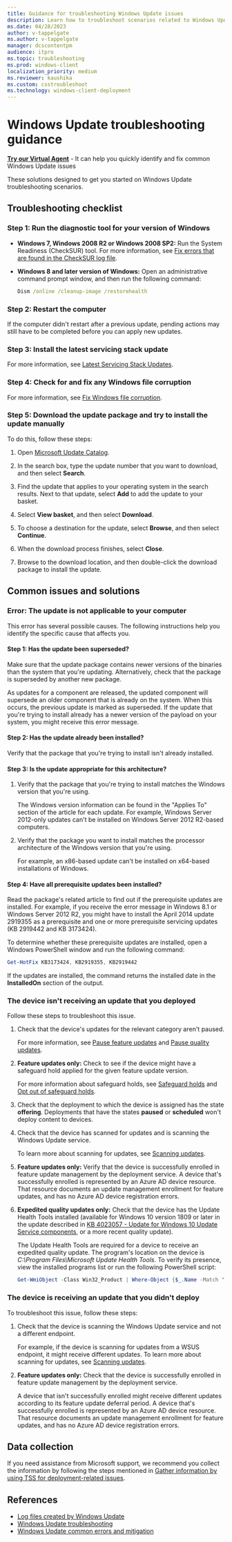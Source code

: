 ```yaml
---
title: Guidance for troubleshooting Windows Update issues
description: Learn how to troubleshoot scenarios related to Windows Updates
ms.date: 04/28/2023
author: v-tappelgate
ms.author: v-tappelgate
manager: dcscontentpm
audience: itpro
ms.topic: troubleshooting
ms.prod: windows-client
localization_priority: medium
ms.reviewer: kaushika
ms.custom: csstroubleshoot
ms.technology: windows-client-deployment
---
```


# Windows Update troubleshooting guidance

<p class="alert is-flex is-primary"><span class="has-padding-left-medium has-padding-top-extra-small"><a class="button is-primary" href="https://vsa.services.microsoft.com/v1.0/?partnerId=7d74cf73-5217-4008-833f-87a1a278f2cb&flowId=DMC&initialQuery=31806295" target='_blank'><b>Try our Virtual Agent</b></a></span><span class="has-padding-small"> - It can help you quickly identify and fix common Windows Update issues</span>

These solutions designed to get you started on Windows Update troubleshooting scenarios.

## Troubleshooting checklist

### Step 1: Run the diagnostic tool for your version of Windows

- **Windows 7, Windows 2008 R2 or Windows 2008 SP2:** Run the System Readiness (CheckSUR) tool. For more information, see [Fix errors that are found in the CheckSUR log file](/troubleshoot/windows-server/deployment/fix-windows-update-errors#how-to-fix-errors-that-are-found-in-the-checksur-log-file).
- **Windows 8 and later version of Windows:** Open an administrative command prompt window, and then run the following command:  

  ```cmd
  Dism /online /cleanup-image /restorehealth
  ```

### Step 2: Restart the computer

If the computer didn't restart after a previous update, pending actions may still have to be completed before you can apply new updates.

### Step 3: Install the latest servicing stack update

For more information, see [Latest Servicing Stack Updates](https://msrc.microsoft.com/update-guide/vulnerability/ADV990001).

### Step 4: Check for and fix any Windows file corruption

For more information, see [Fix Windows file corruption](/troubleshoot/windows-server/deployment/fix-windows-update-errors).

### Step 5: Download the update package and try to install the update manually

To do this, follow these steps:

1. Open [Microsoft Update Catalog](https://www.catalog.update.microsoft.com/home.aspx).

1. In the search box, type the update number that you want to download, and then select **Search**.
1. Find the update that applies to your operating system in the search results. Next to that update, select **Add** to add the update to your basket.
1. Select **View basket**, and then select **Download**.
1. To choose a destination for the update, select **Browse**, and then select **Continue**.
1. When the download process finishes, select **Close**.
1. Browse to the download location, and then double-click the download package to install the update.

## Common issues and solutions

### Error: The update is not applicable to your computer

This error has several possible causes. The following instructions help you identify the specific cause that affects you.

#### Step 1: Has the update been superseded?

Make sure that the update package contains newer versions of the binaries than the system that you're updating. Alternatively, check that the package is superseded by another new package.

As updates for a component are released, the updated component will supersede an older component that is already on the system. When this occurs, the previous update is marked as superseded. If the update that you're trying to install already has a newer version of the payload on your system, you might receive this error message.

#### Step 2: Has the update already been installed?

Verify that the package that you're trying to install isn't already installed.

#### Step 3: Is the update appropriate for this architecture?

1. Verify that the package that you're trying to install matches the Windows version that you're using.  

   The Windows version information can be found in the "Applies To" section of the article for each update. For example, Windows Server 2012-only updates can't be installed on Windows Server 2012 R2-based computers.  
1. Verify that the package you want to install matches the processor architecture of the Windows version that you're using.  

   For example, an x86-based update can't be installed on x64-based installations of Windows.

#### Step 4: Have all prerequisite updates been installed?

Read the package's related article to find out if the prerequisite updates are installed. For example, if you receive the error message in Windows 8.1 or Windows Server 2012 R2, you might have to install the April 2014 update 2919355 as a prerequisite and one or more prerequisite servicing updates (KB 2919442 and KB 3173424).

To determine whether these prerequisite updates are installed, open a Windows PowerShell window and run the following command:  

```powershell
Get-HotFix KB3173424, KB2919355, KB2919442
```

If the updates are installed, the command returns the installed date in the **InstalledOn** section of the output.

### The device isn't receiving an update that you deployed

Follow these steps to troubleshoot this issue.

1. Check that the device's updates for the relevant category aren't paused.  

   For more information, see [Pause feature updates](/windows/deployment/update/waas-configure-wufb#pause-feature-updates) and [Pause quality updates](/windows/deployment/update/waas-configure-wufb#pause-quality-updates).
1. **Feature updates only:** Check to see if the device might have a safeguard hold applied for the given feature update version.  

   For more information about safeguard holds, see [Safeguard holds](/windows/deployment/update/safeguard-holds) and [Opt out of safeguard holds](/windows/deployment/update/safeguard-opt-out).
1. Check that the deployment to which the device is assigned has the state **offering**. Deployments that have the states **paused** or **scheduled** won't deploy content to devices.
1. Check that the device has scanned for updates and is scanning the Windows Update service.  

   To learn more about scanning for updates, see [Scanning updates](/windows/deployment/update/how-windows-update-works#scanning-updates).
1. **Feature updates only:** Verify that the device is successfully enrolled in feature update management by the deployment service. A device that's successfully enrolled is represented by an Azure AD device resource. That resource documents an update management enrollment for feature updates, and has no Azure AD device registration errors.
1. **Expedited quality updates only:** Check that the device has the Update Health Tools installed (available for Windows 10 version 1809 or later in the update described in [KB 4023057 - Update for Windows 10 Update Service components](https://support.microsoft.com/topic/kb4023057-update-for-windows-10-update-service-components-fccad0ca-dc10-2e46-9ed1-7e392450fb3a), or a more recent quality update).  

   The Update Health Tools are required for a device to receive an expedited quality update. The program's location on the device is *C:\\Program Files\\Microsoft Update Health Tools*. To verify its presence, view the installed programs list or run the following PowerShell script:  

   ```powershell
   Get-WmiObject -Class Win32_Product | Where-Object {$_.Name -Match "Microsoft Update Health Tools"}
   ```

### The device is receiving an update that you didn't deploy

To troubleshoot this issue, follow these steps:

1. Check that the device is scanning the Windows Update service and not a different endpoint.  

   For example, if the device is scanning for updates from a WSUS endpoint, it might receive different updates. To learn more about scanning for updates, see [Scanning updates](/windows/deployment/update/how-windows-update-works#scanning-updates).
1. **Feature updates only:** Check that the device is successfully enrolled in feature update management by the deployment service.  

   A device that isn't successfully enrolled might receive different updates according to its feature update deferral period. A device that's successfully enrolled is represented by an Azure AD device resource. That resource documents an update management enrollment for feature updates, and has no Azure AD device registration errors.

## Data collection

If you need assistance from Microsoft support, we recommend you collect the information by following the steps mentioned in [Gather information by using TSS for deployment-related issues](../windows-troubleshooters/gather-information-using-tss-deployment.md).

## References

- [Log files created by Windows Update](/windows/deployment/update/windows-update-logs)
- [Windows Update troubleshooting](/windows/deployment/update/windows-update-troubleshooting)
- [Windows Update common errors and mitigation](/windows/deployment/update/windows-update-errors)

